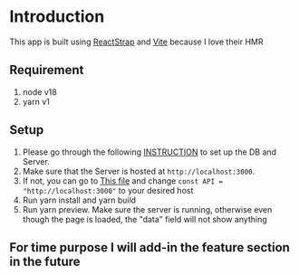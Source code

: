 # Introduction

This app is built using [ReactStrap](https://reactstrap.github.io/?path=/docs/components-toast--props) and [Vite](https://vitejs.dev/) because I love their HMR

## Requirement

1. node v18
2. yarn v1

## Setup

1. Please go through the following [INSTRUCTION](https://github.com/khoonlin-dev/NestShopServer#readme) to set up the DB and Server.
2. Make sure that the Server is hosted at `http://localhost:3000`.
3. If not, you can go to [This file](./src/state/shopSlice.ts) and change `const API = "http://localhost:3000"` to your desired host
4. Run yarn install and yarn build
5. Run yarn preview. Make sure the server is running, otherwise even though the page is loaded, the "data" field will not show anything

## For time purpose I will add-in the feature section in the future
